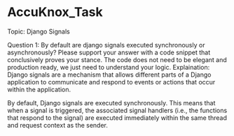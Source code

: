 # AccuKnox_Task
Topic: Django Signals

Question 1: By default are django signals executed synchronously or asynchronously? Please support your answer with a code snippet that conclusively proves your stance. The code does not need to be elegant and production ready, we just need to understand your logic.
Explaination: Django signals are a mechanism that allows different parts of a Django application to communicate and respond to events or actions that occur within the application.

By default, Django signals are executed synchronously. This means that when a signal is triggered, the associated signal handlers (i.e., the functions that respond to the signal) are executed immediately within the same thread and request context as the sender.
